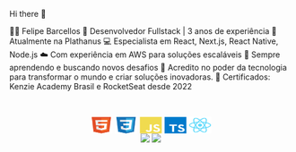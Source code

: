  Hi there 👋

👨‍💻 Felipe Barcellos
🚀 Desenvolvedor Fullstack | 3 anos de experiência
🏢 Atualmente na Plathanus
💻 Especialista em React, Next.js, React Native, Node.js
☁️ Com experiência em AWS para soluções escaláveis
🌱 Sempre aprendendo e buscando novos desafios
🔗 Acredito no poder da tecnologia para transformar o mundo e criar soluções inovadoras.
📗 Certificados: Kenzie Academy Brasil e RocketSeat desde 2022

  
  ##

  <div style="display: inline_block" align="center"><br>
  <img align="center" alt="HTML" height="30" width="40" src="https://raw.githubusercontent.com/devicons/devicon/master/icons/html5/html5-original.svg">
  <img align="center" alt="CSS" height="30" width="40" src="https://raw.githubusercontent.com/devicons/devicon/master/icons/css3/css3-original.svg">
  <img align="center" alt="JS" height="30" width="40" src="https://raw.githubusercontent.com/devicons/devicon/master/icons/javascript/javascript-plain.svg">
  <img align="center" alt="TS" height="30" width="40" src="https://raw.githubusercontent.com/devicons/devicon/master/icons/typescript/typescript-plain.svg">
  <img align="center" alt="React" height="30" width="40" src="https://raw.githubusercontent.com/devicons/devicon/master/icons/react/react-original.svg">
</div>
  
<div align="center">
  <a href = "mailto:felipebarcellos11@gmail.com"><img src="https://img.shields.io/badge/-Gmail-%23333?style=for-the-badge&logo=gmail&logoColor=white" target="_blank"></a>
  <a href="https://www.linkedin.com/in/felipe-barcellos-01abab204" target="_blank"><img src="https://img.shields.io/badge/-LinkedIn-%230077B5?style=for-the-badge&logo=linkedin&logoColor=white" target="_blank"></a>
  </div>
